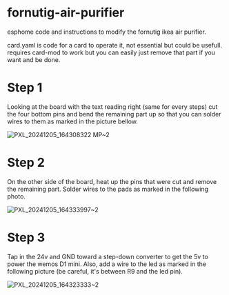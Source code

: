 # fornutig-air-purifier

esphome code and instructions to modify the fornutig ikea air purifier.

card.yaml is code for a card to operate it, not essential but could be usefull. requires card-mod to work but you can easily just remove that part if you want and be done.

# Step 1

Looking at the board with the text reading right (same for every steps) cut the four bottom pins and bend the remaining part up so that you can solder wires to them as marked in the picture bellow.

![PXL_20241205_164308322 MP~2](https://github.com/user-attachments/assets/4f403741-13f4-4192-b5bd-4f9692cfdf66)

# Step 2

On the other side of the board, heat up the pins that were cut and remove the remaining part. Solder wires to the pads as marked in the following photo.

![PXL_20241205_164333997~2](https://github.com/user-attachments/assets/f47bfffe-7c73-4633-a8dc-c9868fe0eac0)

# Step 3

Tap in the 24v and GND toward a step-down converter to get the 5v to power the wemos D1 mini. Also, add a wire to the led as marked in the following picture (be careful, it's between R9 and the led pin).

![PXL_20241205_164323333~2](https://github.com/user-attachments/assets/20a90854-b66f-494c-bfd2-bf7988047ec6)
